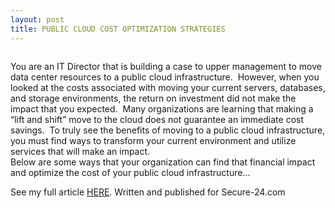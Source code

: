 ```yaml
---
layout: post
title: PUBLIC CLOUD COST OPTIMIZATION STRATEGIES
---
```


<!-- wp:image {"align":"center","id":404,"sizeSlug":"large"} -->
<div class="wp-block-image"><figure class="aligncenter size-large"><img src="https://captainhyperscaler.files.wordpress.com/2020/02/image-3.jpeg?w=300" alt="" class="wp-image-404"/></figure></div>
<!-- /wp:image -->

<!-- wp:paragraph -->
<p>You are an IT Director that is building a case to upper management to move data center resources to a public cloud infrastructure.&nbsp; However, when you looked at the costs associated with moving your current servers, databases, and storage environments, the return on investment did not make the impact that you expected.&nbsp; Many organizations are learning that making a “lift and shift” move to the cloud does not guarantee an immediate cost savings.&nbsp; To truly see the benefits of moving to a public cloud infrastructure, you must find ways to transform your current environment and utilize services that will make an impact.&nbsp; <br>Below are some ways that your organization can find that financial impact and optimize the cost of your public cloud infrastructure...</p>
<!-- /wp:paragraph -->

<!-- wp:paragraph -->
<p>See my full article <a rel="noreferrer noopener" aria-label="HERE (opens in a new tab)" href="https://www.secure-24.com/public-cloud-cost-optimization/" target="_blank">HERE</a>.  Written and published for Secure-24.com</p>
<!-- /wp:paragraph -->